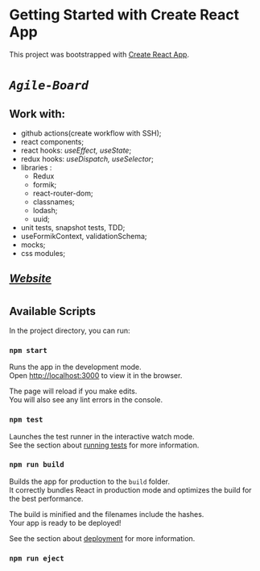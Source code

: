 # Getting Started with Create React App

This project was bootstrapped with [Create React App](https://github.com/facebook/create-react-app).

#

# _`Agile-Board`_

## Work with:

- github actions(create workflow with SSH);
- react components;
- react hooks: _useEffect, useState_;
- redux hooks: _useDispatch, useSelector_;
- libraries :
  - Redux
  - formik;
  - react-router-dom;
  - classnames;
  - lodash;
  - uuid;
- unit tests, snapshot tests, TDD;
- useFormikContext, validationSchema;
- mocks;
- css modules;

## [_Website_](https://NikaKlokava.github.io/agile-board)

#

## Available Scripts

In the project directory, you can run:

### `npm start`

Runs the app in the development mode.\
Open [http://localhost:3000](http://localhost:3000) to view it in the browser.

The page will reload if you make edits.\
You will also see any lint errors in the console.

### `npm test`

Launches the test runner in the interactive watch mode.\
See the section about [running tests](https://facebook.github.io/create-react-app/docs/running-tests) for more information.

### `npm run build`

Builds the app for production to the `build` folder.\
It correctly bundles React in production mode and optimizes the build for the best performance.

The build is minified and the filenames include the hashes.\
Your app is ready to be deployed!

See the section about [deployment](https://facebook.github.io/create-react-app/docs/deployment) for more information.

### `npm run eject`

